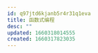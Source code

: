 ```yaml
---
id: q97jtd6kjanb5r4r31q1eva
title: 函数式编程
desc: ""
updated: 1660318014555
created: 1660317823035
---
```

